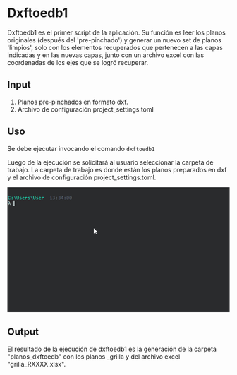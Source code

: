 # Dxftoedb1

Dxftoedb1 es el primer script de la aplicación. Su función es leer los planos originales (después del 'pre-pinchado') y generar un nuevo set de planos 'limpios', solo con los elementos recuperados que pertenecen a las capas indicadas y en las nuevas capas, junto con un archivo excel con las coordenadas de los ejes que se logró recuperar.

## Input

1. Planos pre-pinchados en formato dxf.
2. Archivo de configuración project_settings.toml

## Uso

Se debe ejecutar invocando el comando <code>dxftoedb1</code>

Luego de la ejecución se solicitará al usuario seleccionar la carpeta de trabajo. La carpeta de trabajo es donde están los planos preparados en dxf y el archivo de configuración project_settings.toml.

![dxftoedb1](../images/dxftoedb/dxftoedb1_uso.gif)

## Output

El resultado de la ejecución de dxftoedb1 es la generación de la carpeta "planos_dxftoedb" con los planos \_grilla y del archivo excel "grilla_RXXXX.xlsx".
